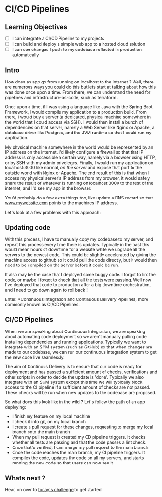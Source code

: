 # CI/CD Pipelines

## Learning Objectives

- [ ] I can integrate a CI/CD Pipeline to my projects
- [ ] I can build and deploy a simple web app to a hosted cloud solution
- [ ] I can see changes I push to my codebase reflected in production automatically

## Intro

How does an app go from running on localhost to the internet ? Well, there are numerous ways you could do this but lets start at talking about how this was done once upon a time. From there, we can understand the need for pipelines and infrastructure-as-code, such as terraform.

Once upon a time, if I was using a language like Java with the Spring Boot Framework, I would compile my application to a production build. From there, I would buy a server (a dedicated, physical machine somewhere in the world that I could access via SSH). I would then install a bunch of dependencies on that server, namely a Web Server like Nginx or Apache, a database driver like Postgres, and the JVM runtime so that I could run my application. 

My physical machine somewhere in the world would be represented by an IP address on the internet. I'd likely configure a firewall so that that IP address is only accessible a certain way, namely via a browser using HTTP, or by SSH with my admin priveleges. Finally, I would run my application on localhost:3000 like normal, *on the server* and expose that port to the outside world with Nginx or Apache. The end result of this is that when I access my physical server's IP address from my browser, it would safely share the result of whatever is running on localhost:3000 to the rest of the internet, and I'd see my app in the browser. 

You'd probably do a few extra things too, like update a DNS record so that www.mywebsite.com points to the machines IP address. 

Let's look at a few problems with this approach:

## Updating code

With this process, I have to manually copy my codebase to my server, and repeat this process every time there is updates. Typically in the past this would mean hours of downtime for a website while we upgrade all the servers to the newest code. This could be slightly accelerated by giving the machine access to github so it could pull the code directly, but it would then need to be compiled on the server before it could be run. 

It also may be the case that I deployed some buggy code. I forgot to lint the code, or maybe I forgot to check that all the tests were passing. Well now I've deployed that code to production after a big downtime orchestration, and I need to go down again to roll back !

Enter: *Continuous Integration and Continuous Delivery Pipelines, more commonly known as CI/CD Pipelines.

## CI/CD Pipelines

When we are speaking about Continuous Integration, we are speaking about automating code deployment so we aren't manually pulling code, installing dependencies and running applications. Typically we want to integrate with an SCM system (such as GitHub) so that when changes are made to our codebase, we can run our continuous integration system to get the new code live seamlessly.

The aim of Continous Delivery is to ensure that our code is ready for deployment and has passed a sufficient amount of checks, verifications and other scripts in order to decide the update is 'done'. Typically we also integrate with an SCM system except this time we will typically block access to the CI pipeline if a sufficient amount of checks are not passed. These checks will be run when new updates to the codebase are proposed.

So what does this look like in the wild ? Let's follow the path of an app deploying:

- I finish my feature on my local machine
- I check it into git, on my local branch
- I create a pull request for these changes, requesting to merge my local branch onto the main branch
- When my pull request is created my CD pipeline triggers. It checks whether all tests are passing and that the code passes a lint check.
- Once that's verified, I can merge my pull request to the main branch
- Once the code reaches the main branch, my CI pipeline triggers. It compiles the code, updates the code on all my servers, and starts running the new code so that users can now see it

## Whats next ? 

Head on over to [today's challenge](./CHALLENGES.md) to get started

